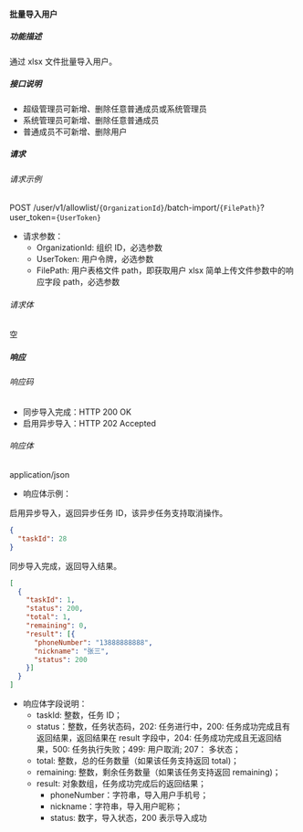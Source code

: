 #### 批量导入用户

##### 功能描述

通过 xlsx 文件批量导入用户。


##### 接口说明
- 超级管理员可新增、删除任意普通成员或系统管理员
- 系统管理员可新增、删除任意普通成员
- 普通成员不可新增、删除用户
##### 请求

###### 请求示例
POST /user/v1/allowlist/`{OrganizationId}`/batch-import/`{FilePath}`?user_token=`{UserToken}`

- 请求参数：
  - OrganizationId: 组织 ID，必选参数
  - UserToken: 用户令牌，必选参数
  - FilePath: 用户表格文件 path，即获取用户 xlsx 简单上传文件参数中的响应字段 path，必选参数

###### 请求体

空
##### 响应

###### 响应码

- 同步导入完成：HTTP 200 OK
- 启用异步导入：HTTP 202 Accepted

###### 响应体

application/json

- 响应体示例：

启用异步导入，返回异步任务 ID，该异步任务支持取消操作。
```json
{
  "taskId": 28
}
```


同步导入完成，返回导入结果。
```json
[
  {
    "taskId": 1,
    "status": 200,
    "total": 1,
    "remaining": 0,
    "result": [{
      "phoneNumber": "13888888888",
      "nickname": "张三",
      "status": 200
    }]
  }
]
```


- 响应体字段说明：
  - taskId: 整数，任务 ID；
  - status：整数，任务状态码，202: 任务进行中，200: 任务成功完成且有返回结果，返回结果在 result 字段中，204: 任务成功完成且无返回结果，500: 任务执行失败；499: 用户取消; 207： 多状态；
  - total: 整数，总的任务数量（如果该任务支持返回 total)；
  - remaining: 整数，剩余任务数量（如果该任务支持返回 remaining)；
  - result: 对象数组，任务成功完成后的返回结果；
    - phoneNumber：字符串，导入用户手机号；
    - nickname：字符串，导入用户昵称；
    - status: 数字，导入状态，200 表示导入成功
